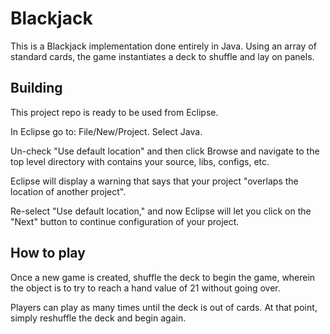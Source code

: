 # Blackjack

This is a Blackjack implementation done entirely in Java. Using an array of standard cards, the game instantiates a deck to shuffle and lay on panels.

## Building
This project repo is ready to be used from Eclipse.

In Eclipse go to: File/New/Project. Select Java.

Un-check "Use default location" and then click Browse and navigate to the top level directory with contains your source, libs, configs, etc.

Eclipse will display a warning that says that your project "overlaps the location of another project".

Re-select "Use default location," and now Eclipse will let you click on the "Next" button to continue configuration of your project.

## How to play
Once a new game is created, shuffle the deck to begin the game, wherein the object is to try to reach a hand value of 21 without going over.

Players can play as many times until the deck is out of cards. At that point, simply reshuffle the deck and begin again.
